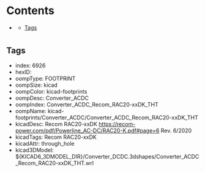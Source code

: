 



Contents
========

* [](#)
	* [Tags](#tags)

# 

## Tags

- index: 6926
- hexID: 
- oompType: FOOTPRINT
- oompSize: kicad
- oompColor: kicad-footprints
- oompDesc: Converter_ACDC
- oompIndex: Converter_ACDC_Recom_RAC20-xxDK_THT
- oompName: kicad-footprints/Converter_ACDC/Converter_ACDC_Recom_RAC20-xxDK_THT
- kicadDesc: Recom RAC20-xxDK https://recom-power.com/pdf/Powerline_AC-DC/RAC20-K.pdf#page=6 Rev. 6/2020
- kicadTags: Recom RAC20-xxDK
- kicadAttr: through_hole
- kicad3DModel: ${KICAD6_3DMODEL_DIR}/Converter_DCDC.3dshapes/Converter_ACDC_Recom_RAC20-xxDK_THT.wrl
